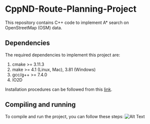 # CppND-Route-Planning-Project
This repository contains C++ code to implement A* search on OpenStreetMap (OSM) data.

## Dependencies

The required dependencies to implement this project are:
1. cmake >= 3.11.3
2. make >= 4.1 (Linux, Mac), 3.81 (Windows)
3. gcc/g++ >= 7.4.0
4. IO2D

Installation procedures can be followed from this [link](https://github.com/udacity/CppND-Route-Planning-Project?tab=readme-ov-file).

## Compiling and running

To compile and run the project, you can follow these steps:
![Alt Text](media/compile_run.gif)
